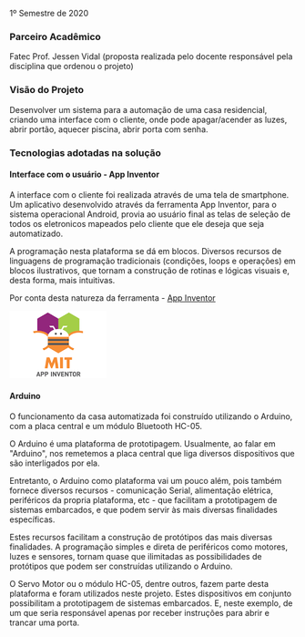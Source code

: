 1º Semestre de 2020


### Parceiro Acadêmico
Fatec Prof. Jessen Vidal (proposta realizada pelo docente responsável pela disciplina que ordenou o projeto)


### Visão do Projeto

Desenvolver um sistema para a automação de uma casa residencial, criando uma interface com o cliente, onde pode apagar/acender as luzes, abrir portão, aquecer piscina, abrir porta com senha.

### Tecnologias adotadas na solução

#### Interface com o usuário - App Inventor

A interface com o cliente foi realizada através de uma tela de smartphone. Um aplicativo desenvolvido através da ferramenta App Inventor, para o sistema operacional Android, provia ao usuário final as telas de seleção de todos os eletronicos mapeados pelo cliente que ele deseja que seja automatizado.

A programação nesta plataforma se dá em blocos. Diversos recursos de linguagens de programação tradicionais (condições, loops e operações) em blocos ilustrativos, que tornam a construção de rotinas e lógicas visuais e, desta forma, mais intuitivas.

Por conta desta natureza da ferramenta - [App Inventor](https://appinventor.mit.edu/)

![App Inventor Logo](https://github.com/guitambau/PortifolioFatecApi/blob/main/IMG/app-inventor.png)

#### Arduino 

O funcionamento da casa automatizada foi construído utilizando o Arduino, com a placa central e um módulo Bluetooth HC-05.

O Arduino é uma plataforma de prototipagem. Usualmente, ao falar em "Arduino", nos remetemos a placa central que liga diversos dispositivos que são interligados por ela.

Entretanto, o Arduino como plataforma vai um pouco além, pois também fornece diversos recursos - comunicação Serial, alimentação elétrica, periféricos da propria plataforma, etc - que facilitam a prototipagem de sistemas embarcados, e que podem servir às mais diversas finalidades específicas.

Estes recursos facilitam a construção de protótipos das mais diversas finalidades. A programação simples e direta de periféricos como motores, luzes e sensores, tornam quase que ilimitadas as possibilidades de protótipos que podem ser construídas utilizando o Arduino.

O Servo Motor ou o módulo HC-05, dentre outros, fazem parte desta plataforma e foram utilizados neste projeto. Estes dispositivos em conjunto possibilitam a prototipagem de sistemas embarcados. E, neste exemplo, de um que seria responsável apenas por receber instruções para abrir e trancar uma porta.
